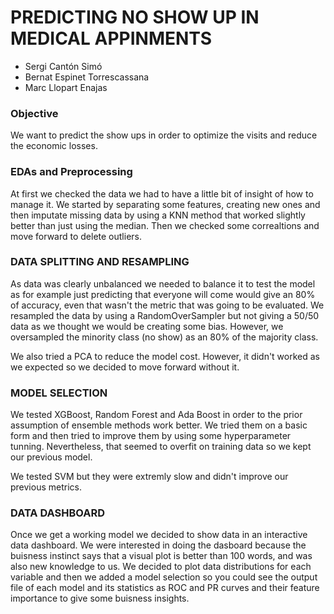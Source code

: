 # PREDICTING NO SHOW UP IN MEDICAL APPINMENTS

- Sergi Cantón Simó
- Bernat Espinet Torrescassana
- Marc Llopart Enajas

### Objective

We want to predict the show ups in order to optimize the visits and reduce the economic losses.

### EDAs and Preprocessing

At first we checked the data we had to have a little bit of insight of how to manage it. We started by separating some features, creating new ones and then imputate missing data by using a KNN method that worked slightly better than just using the median. Then we checked some correaltions and move forward to delete outliers.

### DATA SPLITTING AND RESAMPLING

As data was clearly unbalanced we needed to balance it to test the model as for example just predicting that everyone will come would give an 80% of accuracy, even that wasn't the metric that was going to be evaluated. We resampled the data by using a RandomOverSampler but not giving a 50/50 data as we thought we would be creating some bias. However, we oversampled the minority class (no show) as an 80% of the majority class.

We also tried a PCA to reduce the model cost. However, it didn't worked as we expected so we decided to move forward without it.
### MODEL SELECTION

We tested XGBoost, Random Forest and Ada Boost in order to the prior assumption of ensemble methods work better. We tried them on a basic form and then tried to improve them by using some hyperparameter tunning. Nevertheless, that seemed to overfit on training data so we kept our previous model. 

We tested SVM but they were extremly slow and didn't improve our previous metrics.

### DATA DASHBOARD
Once we get a working model we decided to show data in an interactive data dashboard. We were interested in doing the dasboard because the buisness instinct says that a visual plot is better than 100 words, and was also new knowledge to us. We decided to plot data distributions for each variable and then we added a model selection so you could see the output file of each model and its statistics as ROC and PR curves and their feature importance to give some buisness insights.




